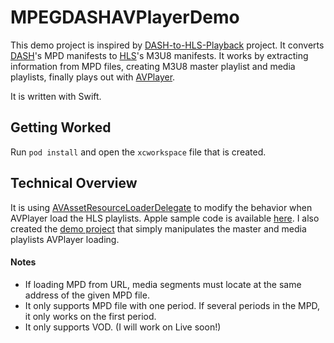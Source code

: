 # MPEGDASHAVPlayerDemo
This demo project is inspired by [DASH-to-HLS-Playback](https://github.com/huzhlei/DASH-to-HLS-Playback) project.
It converts [DASH](https://en.wikipedia.org/wiki/Dynamic_Adaptive_Streaming_over_HTTP)'s MPD manifests to [HLS](https://en.wikipedia.org/wiki/HTTP_Live_Streaming)'s M3U8 manifests. It works by extracting information from MPD files, creating M3U8 master playlist and media playlists, finally plays out with [AVPlayer](https://developer.apple.com/documentation/avfoundation/avplayer).

It is written with Swift.

## Getting Worked
Run `pod install` and open the `xcworkspace` file that is created.

## Technical Overview
It is using [AVAssetResourceLoaderDelegate](https://developer.apple.com/documentation/avfoundation/avassetresourceloaderdelegate) to modify the behavior when AVPlayer load the HLS playlists.
Apple sample code is available [here](https://developer.apple.com/library/archive/samplecode/sc1791/Introduction/Intro.html#//apple_ref/doc/uid/DTS40014357).
I also created the [demo project](https://github.com/thmatuza/custom-playlist-demo) that simply manipulates the master and media playlists AVPlayer loading.

#### Notes
+ If loading MPD from URL, media segments must locate at the same address of the given MPD file.
+ It only supports MPD file with one period. If several periods in the MPD, it only works on the first period.
+ It only supports VOD. (I will work on Live soon!)
